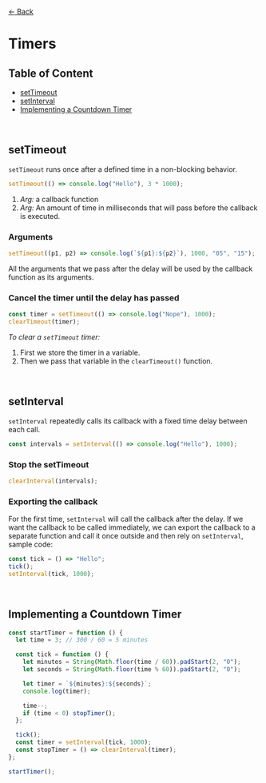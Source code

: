 [&larr; Back](./README.md)

# Timers

<!-- `setTimeout()` is a Node API that schedule callbacks to be executed after a delay. -->

## Table of Content

- [setTimeout](#settimeout)
- [setInterval](#setinterval)
- [Implementing a Countdown Timer](#implementing-a-countdown-timer)

<br>

## setTimeout

`setTimeout` runs once after a defined time in a non-blocking behavior.

```js
setTimeout(() => console.log("Hello"), 3 * 1000);
```

1. _Arg:_ a callback function
2. _Arg:_ An amount of time in milliseconds that will pass before the callback is executed.

### Arguments

```js
setTimeout((p1, p2) => console.log(`${p1}:${p2}`), 1000, "05", "15");
```

All the arguments that we pass after the delay will be used by the callback function as its arguments.

### Cancel the timer until the delay has passed

```js
const timer = setTimeout(() => console.log("Nope"), 1000);
clearTimeout(timer);
```

_To clear a `setTimeout` timer:_

1. First we store the timer in a variable.
2. Then we pass that variable in the `clearTimeout()` function.

<br>

## setInterval

`setInterval` repeatedly calls its callback with a fixed time delay between each call.

```js
const intervals = setInterval(() => console.log("Hello"), 1000);
```

### Stop the setTimeout

```js
clearInterval(intervals);
```

### Exporting the callback

For the first time, `setInterval` will call the callback after the delay. If we want the callback to be called immediately, we can export the callback to a separate function and call it once outside and then rely on `setInterval`, sample code:

```js
const tick = () => "Hello";
tick();
setInterval(tick, 1000);
```

<br>

## Implementing a Countdown Timer

```js
const startTimer = function () {
  let time = 3; // 300 / 60 = 5 minutes

  const tick = function () {
    let minutes = String(Math.floor(time / 60)).padStart(2, "0");
    let seconds = String(Math.floor(time % 60)).padStart(2, "0");

    let timer = `${minutes}:${seconds}`;
    console.log(timer);

    time--;
    if (time < 0) stopTimer();
  };

  tick();
  const timer = setInterval(tick, 1000);
  const stopTimer = () => clearInterval(timer);
};

startTimer();
```

<br>

